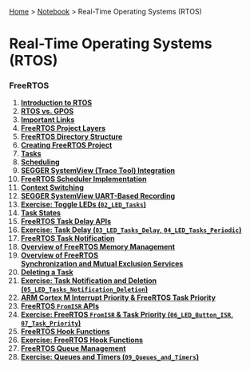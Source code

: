 <a href="../../">Home</a> > <a href="../notebook">Notebook</a> > Real-Time Operating Systems (RTOS)

# Real-Time Operating Systems (RTOS)



### FreeRTOS

1. **<a href="./introduction-to-rtos">Introduction to RTOS</a>**
1. **<a href="./rtos-vs-gpos">RTOS vs. GPOS</a>**
1. **<a href="./important-links">Important Links</a>**
1. **<a href="./freertos-project-layers">FreeRTOS Project Layers</a>**
1. **<a href="./freertos-directory-structure">FreeRTOS Directory Structure</a>**
1. **<a href="./creating-freertos-project">Creating FreeRTOS Project</a>**
1. **<a href="./tasks">Tasks</a>**
1. **<a href="./scheduling">Scheduling</a>**
1. **<a href="./segger-systemview-trace-tool-integration">SEGGER SystemView (Trace Tool) Integration</a>**
1. **<a href="./freertos-scheduler-implementation">FreeRTOS Scheduler Implementation</a>**
1. **<a href="./context-switching">Context Switching</a>**
1. **<a href="./segger-systemview-uart-based-recording">SEGGER SystemView UART-Based Recording</a>**
1. **<a href="./exercise-toggle-leds">Exercise: Toggle LEDs (`02_LED_Tasks`)</a>**
1. **<a href="./task-states">Task States</a>**
1. **<a href="./freertos-task-delay-apis">FreeRTOS Task Delay APIs</a>**
1. **<a href="./exercise-task-delay">Exercise: Task Delay (`03_LED_Tasks_Delay`, `04_LED_Tasks_Periodic`)</a>**
1. **<a href="./freertos-task-notification">FreeRTOS Task Notification</a>**
1. **<a href="./overview-of-freertos-memory-management">Overview of FreeRTOS Memory Management</a>**
1. **<a href="./overview-of-freertos-synchronization-and-mutual-exclusion-services">Overview of FreeRTOS Synchronization and Mutual Exclusion Services</a>**
1. **<a href="./deleting-a-task">Deleting a Task</a>**
1. **<a href="./exercise-task-notification-and-deletion">Exercise: Task Notification and Deletion (`05_LED_Tasks_Notification_Deletion`)</a>**
1. **<a href="./arm-cortex-m-interrupt-priority-and-freertos-task-priority">ARM Cortex M Interrupt Priority & FreeRTOS Task Priority</a>**
1. **<a href="./freertos-fromisr-apis">FreeRTOS `FromISR` APIs</a>**
1. **<a href="./exercise-freertos-fromisr-and-task-priority">Exercise: FreeRTOS `FromISR` & Task Priority (`06_LED_Button_ISR`, `07_Task_Priority`)</a>**
1. **<a href="./freertos-hook-functions">FreeRTOS Hook Functions</a>**
1. **<a href="./exercise-freertos-hook-functions">Exercise: FreeRTOS Hook Functions</a>**
1. **<a href="./freertos-queue-management">FreeRTOS Queue Management</a>**
1. **<a href="./exercise-queues-and-timers">Exercise: Queues and Timers (`09_Queues_and_Timers`)</a>**

